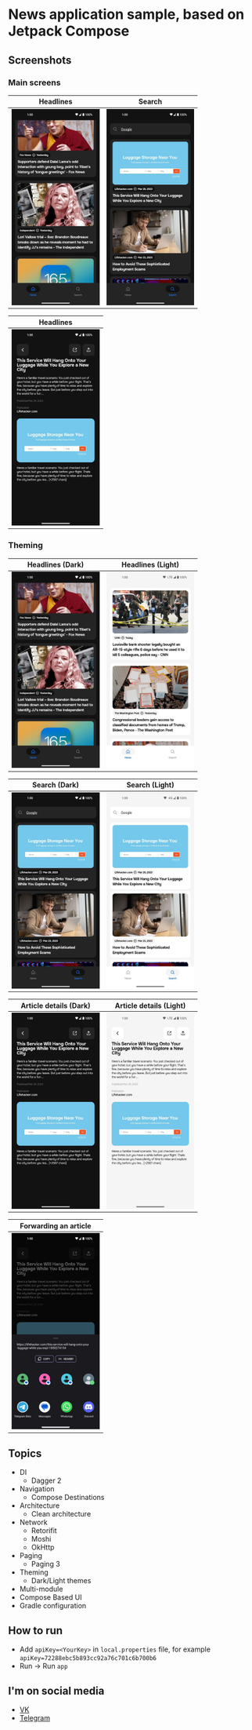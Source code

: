 # News application sample, based on Jetpack Compose

## Screenshots

### Main screens

|Headlines                     |Search                       |
|:----------------------------:|:---------------------------:|
|<img src="assets/headlines_dark_framed.jpg" height="400">|<img src="assets/search_dark_framed.jpg" height="400">|

|Headlines                     |
|:----------------------------:|
|<img src="assets/article_details_dark_framed.jpg" height="400">|

### Theming

|Headlines (Dark)              |Headlines (Light)            |
|:----------------------------:|:---------------------------:|
|<img src="assets/headlines_dark_framed.jpg" height="400">|<img src="assets/headlines_light_framed.jpg" height="400">|

|Search (Dark)                 |Search (Light)               |
|:----------------------------:|:---------------------------:|
|<img src="assets/search_dark_framed.jpg" height="400">|<img src="assets/search_light_framed.jpg" height="400">|

|Article details (Dark)        |Article details (Light)      |
|:----------------------------:|:---------------------------:|
|<img src="assets/article_details_dark_framed.jpg" height="400">|<img src="assets/article_details_light_framed.jpg" height="400">|

|Forwarding an article         |
|:----------------------------:|
|<img src="assets/share_framed.jpg" height="400">|

## Topics
* DI
  - Dagger 2
* Navigation
  - Compose Destinations
* Architecture
  - Clean architecture
* Network
  - Retorifit
  - Moshi
  - OkHttp
* Paging
  - Paging 3
* Theming
  - Dark/Light themes
* Multi-module
* Compose Based UI
* Gradle configuration

## How to run
* Add `apiKey=<YourKey>` in `local.properties` file, for example `apiKey=72288ebc5b893cc92a76c701c6b700b6`
* Run -> Run `app`

## I'm on social media
* [VK](https://vk.com/ndynagn)
* [Telegram](https://t.me/gen_aa)
